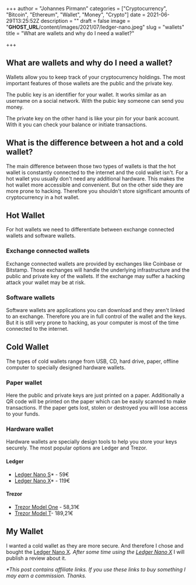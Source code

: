 +++
author = "Johannes Pirmann"
categories = ["Cryptocurrency", "Bitcoin", "Ethereum", "Wallet", "Money", "Crypto"]
date = 2021-06-29T13:25:52Z
description = ""
draft = false
image = "__GHOST_URL__/content/images/2021/07/ledger-nano.jpeg"
slug = "wallets"
title = "What are wallets and why do I need a wallet?"

+++


## What are wallets and why do I need a wallet?

Wallets allow you to keep track of your cryptocurrency holdings. The most important features of those wallets are the public and the private key.

The public key is an identifier for your wallet. It works similar as an username on a social network. With the pubic key someone can send you money.

The private key on the other hand is like your pin for your bank account. With it you can check your balance or initiate transactions.

## What is the difference between a hot and a cold wallet?

The main difference between those two types of wallets is that the hot wallet is constantly connected to the internet and the cold wallet isn't. For a hot wallet you usually don't need any additional hardware. This makes the hot wallet more accessible and convenient. But on the other side they are more prone to hacking. Therefore you shouldn't store significant amounts of cryptocurrency in a hot wallet.

## Hot Wallet

For hot wallets we need to differentiate between exchange connected wallets and software wallets.

### Exchange connected wallets

Exchange connected wallets are provided by exchanges like Coinbase or Bitstamp. Those exchanges will handle the underlying infrastructure and the public and private key of the wallets. If the exchange may suffer a hacking attack your wallet may be at risk.

### Software wallets

Software wallets are applications you can download and they aren't linked to an exchange. Therefore you are in full control of the wallet and the keys. But it is still very prone to hacking, as your computer is most of the time connected to the internet.

## Cold Wallet

The types of cold wallets range from USB, CD, hard drive, paper, offline computer to specially designed hardware wallets.

### Paper wallet

Here the public and private keys are just printed on a paper. Additionally a QR code will be printed on the paper which can be easily scanned to make transactions. If the paper gets lost, stolen or destroyed you will lose access to your funds.

### Hardware wallet

Hardware wallets are specially design tools to help you store your keys securely. The most popular options are Ledger and Trezor.

#### Ledger

* [Ledger Nano S](https://shop.ledger.com/products/ledger-nano-s?r=f75e6a57dcc5)* - 59€
* [Ledger Nano X](https://shop.ledger.com/pages/ledger-nano-x?r=f75e6a57dcc5)* - 119€

#### Trezor

* [Trezor Model One](https://shop.trezor.io/product/trezor-one-white) - 58,31€
* [Trezor Model T](https://shop.trezor.io/product/trezor-model-t)- 189,21€

## My Wallet

I wanted a cold wallet as they are more secure. And therefore I chose and bought the [Ledger Nano X](https://shop.ledger.com/pages/ledger-nano-x?r=f75e6a57dcc5)*. After some time using the [Ledger Nano X](https://shop.ledger.com/pages/ledger-nano-x?r=f75e6a57dcc5)* I will publish a review about it.

_*This post contains affiliate links. If you use these links to buy something I may earn a commission. Thanks._



